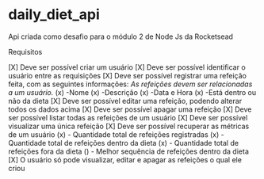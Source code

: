 # daily_diet_api

Api criada como desafio para o módulo 2 de Node Js da Rocketsead

Requisitos

[X] Deve ser possível criar um usuário
[X] Deve ser possível identificar o usuário entre as requisições
[X] Deve ser possível registrar uma refeição feita, com as seguintes informações:
_As refeições devem ser relacionadas a um usuário._
(x) -Nome
(x) -Descrição
(x) -Data e Hora
(x) -Está dentro ou não da dieta
[X] Deve ser possível editar uma refeição, podendo alterar todos os dados acima
[X] Deve ser possível apagar uma refeição
[X] Deve ser possível listar todas as refeições de um usuário
[X] Deve ser possível visualizar uma única refeição
[X] Deve ser possível recuperar as métricas de um usuário
(x) - Quantidade total de refeições registradas
(x) - Quantidade total de refeições dentro da dieta
(x) - Quantidade total de refeições fora da dieta
() - Melhor sequência de refeições dentro da dieta
[X] O usuário só pode visualizar, editar e apagar as refeições o qual ele criou

